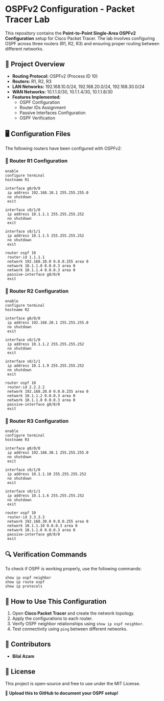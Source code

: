# OSPFv2 Configuration - Packet Tracer Lab

This repository contains the **Point-to-Point Single-Area OSPFv2 Configuration** setup for Cisco Packet Tracer. The lab involves configuring OSPF across three routers (R1, R2, R3) and ensuring proper routing between different networks.

## 📌 **Project Overview**
- **Routing Protocol:** OSPFv2 (Process ID 10)
- **Routers:** R1, R2, R3
- **LAN Networks:** 192.168.10.0/24, 192.168.20.0/24, 192.168.30.0/24
- **WAN Networks:** 10.1.1.0/30, 10.1.1.4/30, 10.1.1.8/30
- **Features Implemented:**
  - OSPF Configuration
  - Router IDs Assignment
  - Passive Interfaces Configuration
  - OSPF Verification

## 🖥️ **Configuration Files**
The following routers have been configured with OSPFv2:

### 🔹 **Router R1 Configuration**
```
enable
configure terminal
hostname R1

interface g0/0/0
 ip address 192.168.10.1 255.255.255.0
 no shutdown
 exit

interface s0/1/0
 ip address 10.1.1.1 255.255.255.252
 no shutdown
 exit

interface s0/1/1
 ip address 10.1.1.5 255.255.255.252
 no shutdown
 exit

router ospf 10
 router-id 1.1.1.1
 network 192.168.10.0 0.0.0.255 area 0
 network 10.1.1.0 0.0.0.3 area 0
 network 10.1.1.4 0.0.0.3 area 0
 passive-interface g0/0/0
 exit
```

### 🔹 **Router R2 Configuration**
```
enable
configure terminal
hostname R2

interface g0/0/0
 ip address 192.168.20.1 255.255.255.0
 no shutdown
 exit

interface s0/1/0
 ip address 10.1.1.2 255.255.255.252
 no shutdown
 exit

interface s0/1/1
 ip address 10.1.1.9 255.255.255.252
 no shutdown
 exit

router ospf 10
 router-id 2.2.2.2
 network 192.168.20.0 0.0.0.255 area 0
 network 10.1.1.2 0.0.0.3 area 0
 network 10.1.1.8 0.0.0.3 area 0
 passive-interface g0/0/0
 exit
```

### 🔹 **Router R3 Configuration**
```
enable
configure terminal
hostname R3

interface g0/0/0
 ip address 192.168.30.1 255.255.255.0
 no shutdown
 exit

interface s0/1/0
 ip address 10.1.1.10 255.255.255.252
 no shutdown
 exit

interface s0/1/1
 ip address 10.1.1.6 255.255.255.252
 no shutdown
 exit

router ospf 10
 router-id 3.3.3.3
 network 192.168.30.0 0.0.0.255 area 0
 network 10.1.1.10 0.0.0.3 area 0
 network 10.1.1.6 0.0.0.3 area 0
 passive-interface g0/0/0
 exit
```

## 🔍 **Verification Commands**
To check if OSPF is working properly, use the following commands:
```
show ip ospf neighbor
show ip route ospf
show ip protocols
```

## 📜 **How to Use This Configuration**
1. Open **Cisco Packet Tracer** and create the network topology.
2. Apply the configurations to each router.
3. Verify OSPF neighbor relationships using `show ip ospf neighbor`.
4. Test connectivity using `ping` between different networks.

## 📌 **Contributors**
- **Bilal Azam**

## 📜 **License**
This project is open-source and free to use under the MIT License.

🚀 **Upload this to GitHub to document your OSPF setup!**
